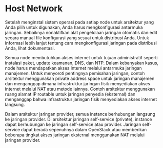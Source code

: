 # Host Network
Setelah menginstal sistem operasi pada setiap node untuk arsitektur yang Anda pilih untuk digunakan, Anda harus mengkonfigurasi antarmuka jaringan. Sebaiknya nonaktifkan alat pengelolaan jaringan otomatis dan edit secara manual file konfigurasi yang sesuai untuk distribusi Anda. Untuk informasi lebih lanjut tentang cara mengkonfigurasi jaringan pada distribusi Anda, lihat dokumentasi.

Semua node membutuhkan akses internet untuk tujuan administratif seperti instalasi paket, update keamanan, DNS, dan NTP. Dalam kebanyakan kasus, node harus mendapatkan akses Internet melalui antarmuka jaringan manajemen. Untuk menyoroti pentingnya pemisahan jaringan, contoh arsitektur menggunakan private address space untuk jaringan manajemen dan menganggap dimana infrastruktur jaringan fisik menyediakan akses internet melalui NAT atau metode lainnya. Contoh arsitektur menggunakan ruang alamat IP routable untuk jaringan penyedia (eksternal) dan menganggap bahwa infrastruktur jaringan fisik menyediakan akses internet langsung.

Dalam arsitektur jaringan provider, semua instance berhubungan langsung ke jaringan provider. Di arsitektur jaringan self-service (private), instance dapat berhubungan ke jaringan self-service atau provider. Jaringan self-service dapat berada sepenuhnya dalam OpenStack atau memberikan beberapa tingkat akses jaringan eksternal menggunakan NAT melalui jaringan provider.

